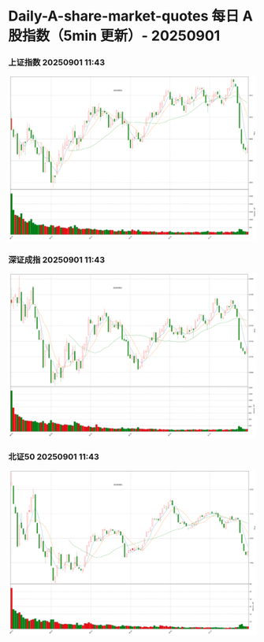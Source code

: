 
# Daily-A-share-market-quotes 每日 A 股指数（5min 更新）- 20250901

### 上证指数 20250901 11:43
![](./fig/2025/9/20250901-sh000001.png)

### 深证成指 20250901 11:43
![](./fig/2025/9/20250901-sz399001.png)

### 北证50 20250901 11:43
![](./fig/2025/9/20250901-bj899050.png)

